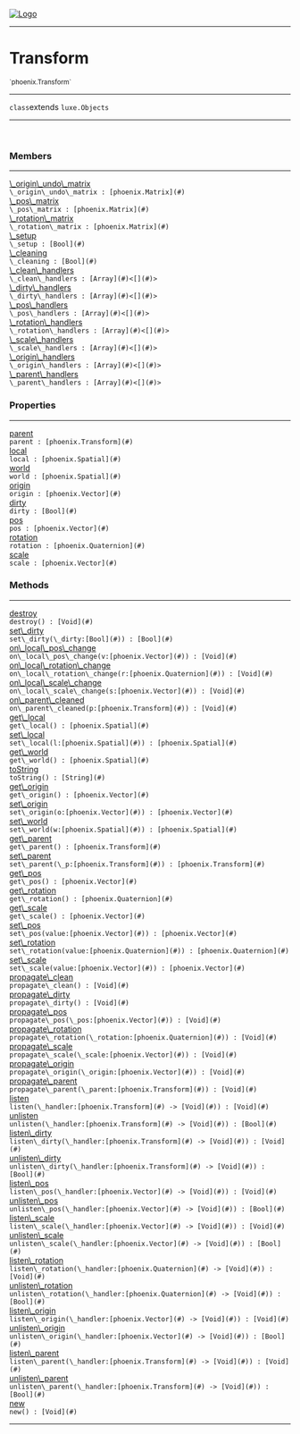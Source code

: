 
[![Logo](../../images/logo.png)](../../api/index.html)

---



<h1>Transform</h1>
<small>`phoenix.Transform`</small>



---

`class`extends <code><span>luxe.Objects</span></code>

---

&nbsp;
&nbsp;



<h3>Members</h3> <hr/><span class="member apipage">
                <a name="_origin_undo_matrix"><a class="lift" href="#_origin_undo_matrix">\_origin\_undo\_matrix</a></a><div class="clear"></div><code class="signature apipage">\_origin\_undo\_matrix : [phoenix.Matrix](#)</code><br/></span>
            <span class="small_desc_flat"></span><span class="member apipage">
                <a name="_pos_matrix"><a class="lift" href="#_pos_matrix">\_pos\_matrix</a></a><div class="clear"></div><code class="signature apipage">\_pos\_matrix : [phoenix.Matrix](#)</code><br/></span>
            <span class="small_desc_flat"></span><span class="member apipage">
                <a name="_rotation_matrix"><a class="lift" href="#_rotation_matrix">\_rotation\_matrix</a></a><div class="clear"></div><code class="signature apipage">\_rotation\_matrix : [phoenix.Matrix](#)</code><br/></span>
            <span class="small_desc_flat"></span><span class="member apipage">
                <a name="_setup"><a class="lift" href="#_setup">\_setup</a></a><div class="clear"></div><code class="signature apipage">\_setup : [Bool](#)</code><br/></span>
            <span class="small_desc_flat"></span><span class="member apipage">
                <a name="_cleaning"><a class="lift" href="#_cleaning">\_cleaning</a></a><div class="clear"></div><code class="signature apipage">\_cleaning : [Bool](#)</code><br/></span>
            <span class="small_desc_flat"></span><span class="member apipage">
                <a name="_clean_handlers"><a class="lift" href="#_clean_handlers">\_clean\_handlers</a></a><div class="clear"></div><code class="signature apipage">\_clean\_handlers : [Array](#)&lt;[](#)&gt;</code><br/></span>
            <span class="small_desc_flat"></span><span class="member apipage">
                <a name="_dirty_handlers"><a class="lift" href="#_dirty_handlers">\_dirty\_handlers</a></a><div class="clear"></div><code class="signature apipage">\_dirty\_handlers : [Array](#)&lt;[](#)&gt;</code><br/></span>
            <span class="small_desc_flat"></span><span class="member apipage">
                <a name="_pos_handlers"><a class="lift" href="#_pos_handlers">\_pos\_handlers</a></a><div class="clear"></div><code class="signature apipage">\_pos\_handlers : [Array](#)&lt;[](#)&gt;</code><br/></span>
            <span class="small_desc_flat"></span><span class="member apipage">
                <a name="_rotation_handlers"><a class="lift" href="#_rotation_handlers">\_rotation\_handlers</a></a><div class="clear"></div><code class="signature apipage">\_rotation\_handlers : [Array](#)&lt;[](#)&gt;</code><br/></span>
            <span class="small_desc_flat"></span><span class="member apipage">
                <a name="_scale_handlers"><a class="lift" href="#_scale_handlers">\_scale\_handlers</a></a><div class="clear"></div><code class="signature apipage">\_scale\_handlers : [Array](#)&lt;[](#)&gt;</code><br/></span>
            <span class="small_desc_flat"></span><span class="member apipage">
                <a name="_origin_handlers"><a class="lift" href="#_origin_handlers">\_origin\_handlers</a></a><div class="clear"></div><code class="signature apipage">\_origin\_handlers : [Array](#)&lt;[](#)&gt;</code><br/></span>
            <span class="small_desc_flat"></span><span class="member apipage">
                <a name="_parent_handlers"><a class="lift" href="#_parent_handlers">\_parent\_handlers</a></a><div class="clear"></div><code class="signature apipage">\_parent\_handlers : [Array](#)&lt;[](#)&gt;</code><br/></span>
            <span class="small_desc_flat"></span>



<h3>Properties</h3> <hr/><span class="member apipage">
                <a name="parent"><a class="lift" href="#parent">parent</a></a> <div class="clear"></div><code class="signature apipage">parent : [phoenix.Transform](#)</code><br/></span>
            <span class="small_desc_flat"></span><span class="member apipage">
                <a name="local"><a class="lift" href="#local">local</a></a> <div class="clear"></div><code class="signature apipage">local : [phoenix.Spatial](#)</code><br/></span>
            <span class="small_desc_flat"></span><span class="member apipage">
                <a name="world"><a class="lift" href="#world">world</a></a> <div class="clear"></div><code class="signature apipage">world : [phoenix.Spatial](#)</code><br/></span>
            <span class="small_desc_flat"></span><span class="member apipage">
                <a name="origin"><a class="lift" href="#origin">origin</a></a> <div class="clear"></div><code class="signature apipage">origin : [phoenix.Vector](#)</code><br/></span>
            <span class="small_desc_flat"></span><span class="member apipage">
                <a name="dirty"><a class="lift" href="#dirty">dirty</a></a> <div class="clear"></div><code class="signature apipage">dirty : [Bool](#)</code><br/></span>
            <span class="small_desc_flat"></span><span class="member apipage">
                <a name="pos"><a class="lift" href="#pos">pos</a></a> <div class="clear"></div><code class="signature apipage">pos : [phoenix.Vector](#)</code><br/></span>
            <span class="small_desc_flat"></span><span class="member apipage">
                <a name="rotation"><a class="lift" href="#rotation">rotation</a></a> <div class="clear"></div><code class="signature apipage">rotation : [phoenix.Quaternion](#)</code><br/></span>
            <span class="small_desc_flat"></span><span class="member apipage">
                <a name="scale"><a class="lift" href="#scale">scale</a></a> <div class="clear"></div><code class="signature apipage">scale : [phoenix.Vector](#)</code><br/></span>
            <span class="small_desc_flat"></span>



<h3>Methods</h3> <hr/><span class="method apipage">
            <a name="destroy"><a class="lift" href="#destroy">destroy</a></a> <div class="clear"></div><code class="signature apipage">destroy() : [Void](#)</code><br/><span class="small_desc_flat"></span>
        </span>
    <span class="method apipage">
            <a name="set_dirty"><a class="lift" href="#set_dirty">set\_dirty</a></a> <div class="clear"></div><code class="signature apipage">set\_dirty(\_dirty:[Bool](#)<span></span>) : [Bool](#)</code><br/><span class="small_desc_flat"></span>
        </span>
    <span class="method apipage">
            <a name="on_local_pos_change"><a class="lift" href="#on_local_pos_change">on\_local\_pos\_change</a></a> <div class="clear"></div><code class="signature apipage">on\_local\_pos\_change(v:[phoenix.Vector](#)<span></span>) : [Void](#)</code><br/><span class="small_desc_flat"></span>
        </span>
    <span class="method apipage">
            <a name="on_local_rotation_change"><a class="lift" href="#on_local_rotation_change">on\_local\_rotation\_change</a></a> <div class="clear"></div><code class="signature apipage">on\_local\_rotation\_change(r:[phoenix.Quaternion](#)<span></span>) : [Void](#)</code><br/><span class="small_desc_flat"></span>
        </span>
    <span class="method apipage">
            <a name="on_local_scale_change"><a class="lift" href="#on_local_scale_change">on\_local\_scale\_change</a></a> <div class="clear"></div><code class="signature apipage">on\_local\_scale\_change(s:[phoenix.Vector](#)<span></span>) : [Void](#)</code><br/><span class="small_desc_flat"></span>
        </span>
    <span class="method apipage">
            <a name="on_parent_cleaned"><a class="lift" href="#on_parent_cleaned">on\_parent\_cleaned</a></a> <div class="clear"></div><code class="signature apipage">on\_parent\_cleaned(p:[phoenix.Transform](#)<span></span>) : [Void](#)</code><br/><span class="small_desc_flat"></span>
        </span>
    <span class="method apipage">
            <a name="get_local"><a class="lift" href="#get_local">get\_local</a></a> <div class="clear"></div><code class="signature apipage">get\_local() : [phoenix.Spatial](#)</code><br/><span class="small_desc_flat"></span>
        </span>
    <span class="method apipage">
            <a name="set_local"><a class="lift" href="#set_local">set\_local</a></a> <div class="clear"></div><code class="signature apipage">set\_local(l:[phoenix.Spatial](#)<span></span>) : [phoenix.Spatial](#)</code><br/><span class="small_desc_flat"></span>
        </span>
    <span class="method apipage">
            <a name="get_world"><a class="lift" href="#get_world">get\_world</a></a> <div class="clear"></div><code class="signature apipage">get\_world() : [phoenix.Spatial](#)</code><br/><span class="small_desc_flat"></span>
        </span>
    <span class="method apipage">
            <a name="toString"><a class="lift" href="#toString">toString</a></a> <div class="clear"></div><code class="signature apipage">toString() : [String](#)</code><br/><span class="small_desc_flat"></span>
        </span>
    <span class="method apipage">
            <a name="get_origin"><a class="lift" href="#get_origin">get\_origin</a></a> <div class="clear"></div><code class="signature apipage">get\_origin() : [phoenix.Vector](#)</code><br/><span class="small_desc_flat"></span>
        </span>
    <span class="method apipage">
            <a name="set_origin"><a class="lift" href="#set_origin">set\_origin</a></a> <div class="clear"></div><code class="signature apipage">set\_origin(o:[phoenix.Vector](#)<span></span>) : [phoenix.Vector](#)</code><br/><span class="small_desc_flat"></span>
        </span>
    <span class="method apipage">
            <a name="set_world"><a class="lift" href="#set_world">set\_world</a></a> <div class="clear"></div><code class="signature apipage">set\_world(w:[phoenix.Spatial](#)<span></span>) : [phoenix.Spatial](#)</code><br/><span class="small_desc_flat"></span>
        </span>
    <span class="method apipage">
            <a name="get_parent"><a class="lift" href="#get_parent">get\_parent</a></a> <div class="clear"></div><code class="signature apipage">get\_parent() : [phoenix.Transform](#)</code><br/><span class="small_desc_flat"></span>
        </span>
    <span class="method apipage">
            <a name="set_parent"><a class="lift" href="#set_parent">set\_parent</a></a> <div class="clear"></div><code class="signature apipage">set\_parent(\_p:[phoenix.Transform](#)<span></span>) : [phoenix.Transform](#)</code><br/><span class="small_desc_flat"></span>
        </span>
    <span class="method apipage">
            <a name="get_pos"><a class="lift" href="#get_pos">get\_pos</a></a> <div class="clear"></div><code class="signature apipage">get\_pos() : [phoenix.Vector](#)</code><br/><span class="small_desc_flat"></span>
        </span>
    <span class="method apipage">
            <a name="get_rotation"><a class="lift" href="#get_rotation">get\_rotation</a></a> <div class="clear"></div><code class="signature apipage">get\_rotation() : [phoenix.Quaternion](#)</code><br/><span class="small_desc_flat"></span>
        </span>
    <span class="method apipage">
            <a name="get_scale"><a class="lift" href="#get_scale">get\_scale</a></a> <div class="clear"></div><code class="signature apipage">get\_scale() : [phoenix.Vector](#)</code><br/><span class="small_desc_flat"></span>
        </span>
    <span class="method apipage">
            <a name="set_pos"><a class="lift" href="#set_pos">set\_pos</a></a> <div class="clear"></div><code class="signature apipage">set\_pos(value:[phoenix.Vector](#)<span></span>) : [phoenix.Vector](#)</code><br/><span class="small_desc_flat"></span>
        </span>
    <span class="method apipage">
            <a name="set_rotation"><a class="lift" href="#set_rotation">set\_rotation</a></a> <div class="clear"></div><code class="signature apipage">set\_rotation(value:[phoenix.Quaternion](#)<span></span>) : [phoenix.Quaternion](#)</code><br/><span class="small_desc_flat"></span>
        </span>
    <span class="method apipage">
            <a name="set_scale"><a class="lift" href="#set_scale">set\_scale</a></a> <div class="clear"></div><code class="signature apipage">set\_scale(value:[phoenix.Vector](#)<span></span>) : [phoenix.Vector](#)</code><br/><span class="small_desc_flat"></span>
        </span>
    <span class="method apipage">
            <a name="propagate_clean"><a class="lift" href="#propagate_clean">propagate\_clean</a></a> <div class="clear"></div><code class="signature apipage">propagate\_clean() : [Void](#)</code><br/><span class="small_desc_flat"></span>
        </span>
    <span class="method apipage">
            <a name="propagate_dirty"><a class="lift" href="#propagate_dirty">propagate\_dirty</a></a> <div class="clear"></div><code class="signature apipage">propagate\_dirty() : [Void](#)</code><br/><span class="small_desc_flat"></span>
        </span>
    <span class="method apipage">
            <a name="propagate_pos"><a class="lift" href="#propagate_pos">propagate\_pos</a></a> <div class="clear"></div><code class="signature apipage">propagate\_pos(\_pos:[phoenix.Vector](#)<span></span>) : [Void](#)</code><br/><span class="small_desc_flat"></span>
        </span>
    <span class="method apipage">
            <a name="propagate_rotation"><a class="lift" href="#propagate_rotation">propagate\_rotation</a></a> <div class="clear"></div><code class="signature apipage">propagate\_rotation(\_rotation:[phoenix.Quaternion](#)<span></span>) : [Void](#)</code><br/><span class="small_desc_flat"></span>
        </span>
    <span class="method apipage">
            <a name="propagate_scale"><a class="lift" href="#propagate_scale">propagate\_scale</a></a> <div class="clear"></div><code class="signature apipage">propagate\_scale(\_scale:[phoenix.Vector](#)<span></span>) : [Void](#)</code><br/><span class="small_desc_flat"></span>
        </span>
    <span class="method apipage">
            <a name="propagate_origin"><a class="lift" href="#propagate_origin">propagate\_origin</a></a> <div class="clear"></div><code class="signature apipage">propagate\_origin(\_origin:[phoenix.Vector](#)<span></span>) : [Void](#)</code><br/><span class="small_desc_flat"></span>
        </span>
    <span class="method apipage">
            <a name="propagate_parent"><a class="lift" href="#propagate_parent">propagate\_parent</a></a> <div class="clear"></div><code class="signature apipage">propagate\_parent(\_parent:[phoenix.Transform](#)<span></span>) : [Void](#)</code><br/><span class="small_desc_flat"></span>
        </span>
    <span class="method apipage">
            <a name="listen"><a class="lift" href="#listen">listen</a></a> <div class="clear"></div><code class="signature apipage">listen(\_handler:[phoenix.Transform](#)&nbsp;-&gt; [Void](#)<span></span>) : [Void](#)</code><br/><span class="small_desc_flat"></span>
        </span>
    <span class="method apipage">
            <a name="unlisten"><a class="lift" href="#unlisten">unlisten</a></a> <div class="clear"></div><code class="signature apipage">unlisten(\_handler:[phoenix.Transform](#)&nbsp;-&gt; [Void](#)<span></span>) : [Bool](#)</code><br/><span class="small_desc_flat"></span>
        </span>
    <span class="method apipage">
            <a name="listen_dirty"><a class="lift" href="#listen_dirty">listen\_dirty</a></a> <div class="clear"></div><code class="signature apipage">listen\_dirty(\_handler:[phoenix.Transform](#)&nbsp;-&gt; [Void](#)<span></span>) : [Void](#)</code><br/><span class="small_desc_flat"></span>
        </span>
    <span class="method apipage">
            <a name="unlisten_dirty"><a class="lift" href="#unlisten_dirty">unlisten\_dirty</a></a> <div class="clear"></div><code class="signature apipage">unlisten\_dirty(\_handler:[phoenix.Transform](#)&nbsp;-&gt; [Void](#)<span></span>) : [Bool](#)</code><br/><span class="small_desc_flat"></span>
        </span>
    <span class="method apipage">
            <a name="listen_pos"><a class="lift" href="#listen_pos">listen\_pos</a></a> <div class="clear"></div><code class="signature apipage">listen\_pos(\_handler:[phoenix.Vector](#)&nbsp;-&gt; [Void](#)<span></span>) : [Void](#)</code><br/><span class="small_desc_flat"></span>
        </span>
    <span class="method apipage">
            <a name="unlisten_pos"><a class="lift" href="#unlisten_pos">unlisten\_pos</a></a> <div class="clear"></div><code class="signature apipage">unlisten\_pos(\_handler:[phoenix.Vector](#)&nbsp;-&gt; [Void](#)<span></span>) : [Bool](#)</code><br/><span class="small_desc_flat"></span>
        </span>
    <span class="method apipage">
            <a name="listen_scale"><a class="lift" href="#listen_scale">listen\_scale</a></a> <div class="clear"></div><code class="signature apipage">listen\_scale(\_handler:[phoenix.Vector](#)&nbsp;-&gt; [Void](#)<span></span>) : [Void](#)</code><br/><span class="small_desc_flat"></span>
        </span>
    <span class="method apipage">
            <a name="unlisten_scale"><a class="lift" href="#unlisten_scale">unlisten\_scale</a></a> <div class="clear"></div><code class="signature apipage">unlisten\_scale(\_handler:[phoenix.Vector](#)&nbsp;-&gt; [Void](#)<span></span>) : [Bool](#)</code><br/><span class="small_desc_flat"></span>
        </span>
    <span class="method apipage">
            <a name="listen_rotation"><a class="lift" href="#listen_rotation">listen\_rotation</a></a> <div class="clear"></div><code class="signature apipage">listen\_rotation(\_handler:[phoenix.Quaternion](#)&nbsp;-&gt; [Void](#)<span></span>) : [Void](#)</code><br/><span class="small_desc_flat"></span>
        </span>
    <span class="method apipage">
            <a name="unlisten_rotation"><a class="lift" href="#unlisten_rotation">unlisten\_rotation</a></a> <div class="clear"></div><code class="signature apipage">unlisten\_rotation(\_handler:[phoenix.Quaternion](#)&nbsp;-&gt; [Void](#)<span></span>) : [Bool](#)</code><br/><span class="small_desc_flat"></span>
        </span>
    <span class="method apipage">
            <a name="listen_origin"><a class="lift" href="#listen_origin">listen\_origin</a></a> <div class="clear"></div><code class="signature apipage">listen\_origin(\_handler:[phoenix.Vector](#)&nbsp;-&gt; [Void](#)<span></span>) : [Void](#)</code><br/><span class="small_desc_flat"></span>
        </span>
    <span class="method apipage">
            <a name="unlisten_origin"><a class="lift" href="#unlisten_origin">unlisten\_origin</a></a> <div class="clear"></div><code class="signature apipage">unlisten\_origin(\_handler:[phoenix.Vector](#)&nbsp;-&gt; [Void](#)<span></span>) : [Bool](#)</code><br/><span class="small_desc_flat"></span>
        </span>
    <span class="method apipage">
            <a name="listen_parent"><a class="lift" href="#listen_parent">listen\_parent</a></a> <div class="clear"></div><code class="signature apipage">listen\_parent(\_handler:[phoenix.Transform](#)&nbsp;-&gt; [Void](#)<span></span>) : [Void](#)</code><br/><span class="small_desc_flat"></span>
        </span>
    <span class="method apipage">
            <a name="unlisten_parent"><a class="lift" href="#unlisten_parent">unlisten\_parent</a></a> <div class="clear"></div><code class="signature apipage">unlisten\_parent(\_handler:[phoenix.Transform](#)&nbsp;-&gt; [Void](#)<span></span>) : [Bool](#)</code><br/><span class="small_desc_flat"></span>
        </span>
    <span class="method apipage">
            <a name="new"><a class="lift" href="#new">new</a></a> <div class="clear"></div><code class="signature apipage">new() : [Void](#)</code><br/><span class="small_desc_flat"></span>
        </span>
    





---

&nbsp;
&nbsp;
&nbsp;
&nbsp;